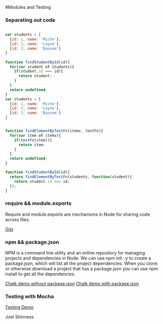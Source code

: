 #Modules and Testing

### Separating out code
```javascript

var students = [
  {id: 1, name: 'Miche'},
  {id: 2, name: 'Layne'},
  {id: 3, name: 'Bassem'}
]

function findStudentById(id){
  for(var student of students){
    if(student.id === id){
      return student;
    }
  }
  return undefined;
}
var students = [
  {id: 1, name: 'Miche'},
  {id: 2, name: 'Layne'},
  {id: 3, name: 'Bassem'}
]


function findElementByTestFn(items, testFn){
  for(var item of items){
    if(testFn(item)){
      return item;
    }
  }
  return undefined;
}

function findStudentById(id){
  return findElementByTestFn(students, function(student){
    return student.id === id;
  });
}
```
### require && module.exports


Require and module.exports are mechanisms in Node for sharing code across files.

[Gist](https://mandrillapp.com/track/click/30244704/gist.github.com?p=eyJzIjoiR1ptSHJpZVdFSTR1aEhLcDZGMFlyQk1wdTNzIiwidiI6MSwicCI6IntcInVcIjozMDI0NDcwNCxcInZcIjoxLFwidXJsXCI6XCJodHRwczpcXFwvXFxcL2dpc3QuZ2l0aHViLmNvbVxcXC9Kb2VsQ29kZXNcXFwvMzU3OTc1M2ExZGQ2YmE0M2YzN2NlNDc3NzZlMGVlMjdcIixcImlkXCI6XCI1YjA0YmVmYTUyMGQ0ZmVmYjY5Y2E4YmExYmZlYWEwMFwiLFwidXJsX2lkc1wiOltcImY0ZTBlZTYyOWEwNjAwYmIzYTViZmMxYmZkYjczYmM4MGQ3MWEwZmRcIl19In0)

### npm && package.json

NPM is a command line utility and an online repository for managing projects and dependencies in Node. We can use npm init -y to create a package.json, which will list all the project dependencies. When you clone or otherwise download a project that has a package.json you can use npm install to get all the dependencies.

[Chalk demo without package.json](https://mandrillapp.com/track/click/30244704/gist.github.com?p=eyJzIjoiSUJ6SUtmQm9BOEZRRkRSMFJfQ1M3ZmJLQjlvIiwidiI6MSwicCI6IntcInVcIjozMDI0NDcwNCxcInZcIjoxLFwidXJsXCI6XCJodHRwczpcXFwvXFxcL2dpc3QuZ2l0aHViLmNvbVxcXC9Kb2VsQ29kZXNcXFwvOTAyNzkzMjg1MjE1MjlmYjY3ZWZhZTNlMjFlYjQ0YjBcIixcImlkXCI6XCI1YjA0YmVmYTUyMGQ0ZmVmYjY5Y2E4YmExYmZlYWEwMFwiLFwidXJsX2lkc1wiOltcIjFmZTAyODA3YTY5OWM4MDIyMDFlOTIwODNhOGE5NmMxY2M1MDQ0ZjdcIl19In0)
[Chalk demo with package.json](https://mandrillapp.com/track/click/30244704/gist.github.com?p=eyJzIjoiQ3gtS3kzbXZXWlhqemhzRzlvb0NJSVk1TzQ0IiwidiI6MSwicCI6IntcInVcIjozMDI0NDcwNCxcInZcIjoxLFwidXJsXCI6XCJodHRwczpcXFwvXFxcL2dpc3QuZ2l0aHViLmNvbVxcXC9Kb2VsQ29kZXNcXFwvNmU4ZDUzNzUzMTA3ZWM5M2JmMzQ1NmY3MDRmYzdhOGFcIixcImlkXCI6XCI1YjA0YmVmYTUyMGQ0ZmVmYjY5Y2E4YmExYmZlYWEwMFwiLFwidXJsX2lkc1wiOltcIjg5YzkwYWI3YjhlN2E4N2I3NjNlMGIzMDQxNjI1OTNjNjg2NDgwNjJcIl19In0)

### Testing with Mocha

[Testing Demo](https://mandrillapp.com/track/click/30244704/gist.github.com?p=eyJzIjoiSDh5OERTTHY3WFFuMVlZS2tuWmN6dkdOaTlBIiwidiI6MSwicCI6IntcInVcIjozMDI0NDcwNCxcInZcIjoxLFwidXJsXCI6XCJodHRwczpcXFwvXFxcL2dpc3QuZ2l0aHViLmNvbVxcXC9Kb2VsQ29kZXNcXFwvZjE2NTQ0YTcwYTg2MDUzNWNiYWE1ZjYxZGNiZTA5YmVcIixcImlkXCI6XCI1YjA0YmVmYTUyMGQ0ZmVmYjY5Y2E4YmExYmZlYWEwMFwiLFwidXJsX2lkc1wiOltcImE1ODg0MzUzYTU5NjVlNTU5MGZhZjQ3ZjIwYTEzMjNhZjQ2NDFkZWRcIl19In0)

Joel Shinness

